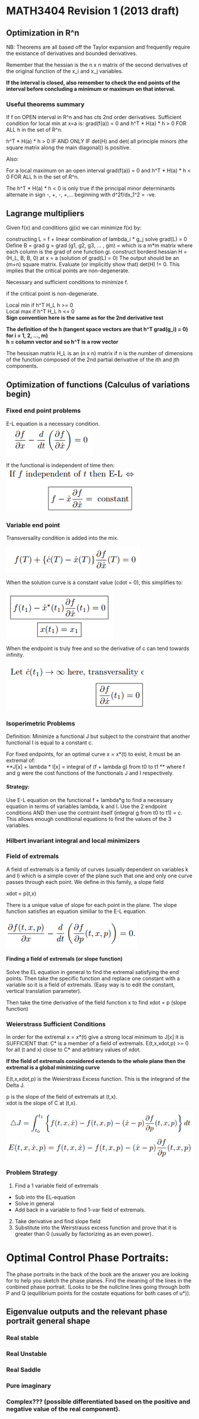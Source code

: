 # MATH3404 Revision 1 (2013 draft)

## Optimization in R^n

NB: Theorems are all based off the Taylor expansion and frequently require the existance of derivatives and bounded derivatives.

Remember that the hessian is the n x n matrix of the second derivatives of the original function of the x_i and x_j variables.

**If the interval is closed, also remember to check the end points of the interval before concluding a minimum or maximum on that interval.**

### Useful theorems summary

If f on OPEN interval in R^n and has cts 2nd order derivatives. Sufficient condition for local min at x=a is:
grad(f(a)) = 0 and h^T * H(a) * h > 0 FOR ALL h in the set of R^n.

h^T * H(a) * h > 0 IF AND ONLY IF det(H) and det( all principle minors (the square matrix along the main diagonal)) is positive.

Also:  

For a local maximum on an open interval grad(f(a)) = 0 and h^T * H(a) * h < 0 FOR ALL h in the set of R^n.

The h^T * H(a) * h < 0 is only true if the principal minor determinants alternate in sign -, +, -, +,... beginning with d^2f/dx_1^2 = -ve.

## Lagrange multipliers

Given f(x) and conditions gj(x) we can minimize f(x) by:

constructing L = f + linear combination of lambda_i * g_j 
solve grad(L) = 0 
Define B = grad g = grad (g1, g2, g3, ... , gm) = which is a m*m matrix where each column is the grad of one function gi.
construct borderd hessian H = (H_L, B; B, 0) at x = a (solution of grad(L) = 0)
The output should be an (m+n) square matrix.
Evaluate (or implicitly show that) det(H) != 0. This implies that the critical points are non-degenerate.

Necessary and sufficient conditions to minimize f.  

if the critical point is non-degenerate.

Local min if h^T H_L h >= 0  
Local max if h^T H_L h <= 0  
**Sign convention here is the same as for the 2nd derivative test**  

**The definition of the h (tangent space vectors are that h^T grad(g_i) = 0) for i = 1, 2, ..., m)**   
**h = column vector and so h^T is a row vector**  

The hessisan matrix H_L is an (n x n) matrix if n is the number of dimensions of the function composed of the 2nd partial derivative of the
ith and jth components.

## Optimization of functions (Calculus of variations begin)

### Fixed end point problems

E-L equation is a necessary condition.  
![EL](/EL.PNG)

If the functional is independent of time then:  
![EL-time-indep](/EL-t-indep.PNG)

### Variable end point

Transversality condition is added into the mix.

![transversality](/transversality.PNG)

When the solution curve is a constant value (cdot = 0), this simplifies to:

![tranversality-cdot](/transversality-cdot-zero.PNG)

When the endpoint is truly free and so the derivative of c can tend towards infinity.

![tranversality-cdot-inf](/transversality-cdot-inf.PNG)


### Isoperimetric Problems
Definition: Minimize a functional J but subject to the constraint that another functional I is equal to a constant c.

For fixed endpoints, for an optimal curve x = x*(t) to exist, it must be an extremal of:  
**J[x] + lambda * I[x] = integral of (f + lambda g) from t0 to t1 **
where f and g were the cost functions of the functionals J and I respectively.

#### Strategy:
Use E-L equation on the functional f + lambda*g to find a necessary equation in terms of variables lambda, k and l.
Use the 2 endpoint conditions AND then use the contraint itself (integral g from t0 to t1) = c.
This allows enough conditional equations to find the values of the 3 variables.

### Hilbert invariant integral and local minimizers

### Field of extremals
A field of extremals is a family of curves (usually dependent on variables k and l) which is a simple cover of the plane such that
one and only one curve passes through each point. We define in this family, a slope field

 xdot = p(t,x)

There is a unique value of slope for each point in the plane. The slope function satisfies an equation similiar to the E-L equation.  

 ![EL-slope-funct](/EL-slope-funct.PNG)
 
#### Finding a field of extremals (or slope function)

Solve the EL equation in general to find the extremal satisfying the end points. Then take the specific function and replace one constant with a variable so it is a field of extremals. (Easy way is to edit the constant, vertical translation parameter).

Then take the time derivative of the field function x to find xdot = p (slope function)

### Weierstrass Sufficient Conditions
In order for the extremal x = x*(t) give a strong local minimum to J[x] it is SUFFICIENT that:
C* is a member of a field of extremals.
E(t,x,xdot,p) >= 0 for all (t and x) close to C* and arbitrary values of xdot.

**If the field of extremals considered extends to the whole plane then the extremal is a global minimizing curve**

E(t,x,xdot,p) is the Weierstrass Excess function.
This is the integrand of the Delta J.  

p is the slope of the field of extremals at (t,x).  
xdot is the slope of C at (t,x).  

![delta-J](/delta-j.PNG)
![excess-funct](/excess-funct.PNG)

### Problem Strategy

1. Find a 1 variable field of extremals
 * Sub into the EL-equation
 * Solve in general
 * Add back in a variable to find 1-var field of extremals.
2. Take derivative and find slope field
3. Substitute into the Weirstrauss excess function and prove that it is greater than 0 (usually by factorizing as an even power).

# Optimal Control Phase Portraits:
The phase portraits in the back of the book are the answer you are looking for to help you sketch the phase planes.
Find the meaning of the lines in the conbined phase portrait. (Looks to be the nullcline lines going through both P and Q (equilibrium points for the costate equations for both cases of u*)).

## Eigenvalue outputs and the relevant phase portrait general shape

### Real stable

### Real Unstable

### Real Saddle

### Pure imaginary

### Complex??? (possible differentiated based on the positive and negative value of the real component).
